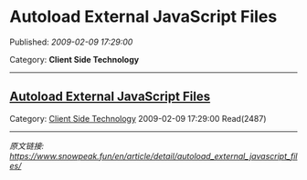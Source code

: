 # Autoload External JavaScript Files

Published: *2009-02-09 17:29:00*

Category: __Client Side Technology__

---------

## [Autoload External JavaScript Files](/en/article/detail/autoload_external_javascript_files/)

Category: [Client Side Technology](/en/article/category/client_side_technology/) 2009-02-09 17:29:00 Read(2487)


---
*原文链接: https://www.snowpeak.fun/en/article/detail/autoload_external_javascript_files/*

